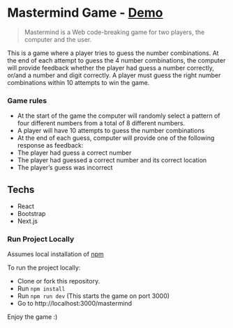 # Mastermind Game - [Demo](https://youtu.be/RYYr2wMF5lE)
> Mastermind is a Web code-breaking game for two players, the computer and the user.

This is a game where a player tries to guess the number combinations. At the end of each
attempt to guess the 4 number combinations, the computer will provide feedback whether the
player had guess a number correctly, or/and a number and digit correctly. A player must guess
the right number combinations within 10 attempts to win the game.

### Game rules

- At the start of the game the computer will randomly select a pattern of four different
numbers from a total of 8 different numbers.
- A player will have 10 attempts to guess the number combinations
- At the end of each guess, computer will provide one of the following response
as feedback:
- The player had guess a correct number
- The player had guessed a correct number and its correct location
- The player’s guess was incorrect


## Techs

- React
- Bootstrap
- Next.js

### Run Project Locally

Assumes local installation of [npm](https://www.npmjs.com/get-npm)

To run the project locally:

- Clone or fork this repository.
- Run `npm install`
- Run `npm run dev` (This starts the game on port 3000)
- Go to http://localhost:3000/mastermind


Enjoy the game :)